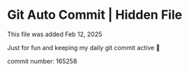 # Git Auto Commit | Hidden File

This file was added Feb 12, 2025

Just for fun and keeping my daily git commit active 🤪

commit number: 165258
